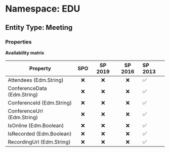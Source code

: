 # Namespace: EDU

## Entity Type: Meeting

### Properties

**Availability matrix**

Property | SPO | SP 2019 | SP 2016 | SP 2013
----------|:---:|:-------:|:-------:|:-------
Attendees (Edm.String) | ❌ | ❌ | ❌ | ✅
ConferenceData (Edm.String) | ❌ | ❌ | ❌ | ✅
ConferenceId (Edm.String) | ❌ | ❌ | ❌ | ✅
ConferenceUrl (Edm.String) | ❌ | ❌ | ❌ | ✅
IsOnline (Edm.Boolean) | ❌ | ❌ | ❌ | ✅
IsRecorded (Edm.Boolean) | ❌ | ❌ | ❌ | ✅
RecordingUrl (Edm.String) | ❌ | ❌ | ❌ | ✅